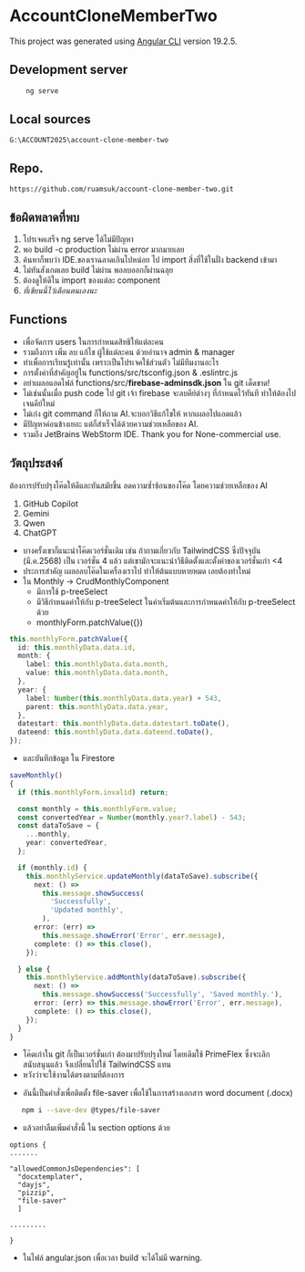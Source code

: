 # AccountCloneMemberTwo

This project was generated using [Angular CLI](https://github.com/angular/angular-cli) version 19.2.5.

## Development server

```bash
    ng serve
```

## Local sources

```aiignore
G:\ACCOUNT2025\account-clone-member-two
```

## Repo.

```aiignore
https://github.com/ruamsuk/account-clone-member-two.git
```

## ข้อผิดพลาดที่พบ

1. โปรเจคเสร็จ ng serve ได้ไม่มีปัญหา
2. พอ build -c production ไม่ผ่าน error มากมายเลย
3. ค้นหาก็พบว่า IDE.ของเราฉลาดเกินไปหน่อย ไป import สิ่งที่ใช้ในฝั่ง backend เข้ามา
4. ไม่ทันสังเกตเลย build ไม่ผ่าน พอลบออกก็ผ่านฉลุย
5. ต้องดูให้ดีใน import ของแต่ละ component
6. _ที่เขียนนี้ไว้เตือนตนเองนะ_

## Functions

- เพื่อจัดการ users ในการกำหนดสิทธิให้แต่ละคน
- รวมถึงการ เพิ่ม ลบ แก้ไข ผู้ใช้แต่ละคน ด้วยอำนาจ admin & manager
- ทำเพื่อการเรียนรู้เท่านั้น เพราะเป็นโปรเจคใช้ส่วนตัว ไม่มีทีมงานอะไร
- การตั้งค่าที่สำคัญอยู่ใน functions/src/tsconfig.json & .eslintrc.js
- อย่าเผลอแอดไฟล์ functions/src/**firebase-adminsdk.json** ใน git เด็ดขาด!
- ไม่เช่นนั้นเมื่อ push code ไป git เจ้า firebase จะลบคีย์ต่างๆ ที่กำหนดไว้ทันที ทำให้ต้องไปเจนคีย์ใหม่
- ไม่เก่ง git command ก็ให้ถาม AI.จะบอกวิธีแก้ไขให้ หากเผลอไปแอดแล้ว
- มีปัญหาค่อนข้างเยอะ แต่ก็สำเร็จได้ด้วยความช่วยเหลือของ AI.
- รวมถึง JetBrains WebStorm IDE. Thank you for None-commercial use.

## วัตถุประสงค์

ต้องการปรับปรุงโค๊ดให้ดีและทันสมัยขึ้น ลดความซ้ำซ้อนของโค๊ด โดยความช่วยเหลือของ AI

1. GitHub Copilot
2. Gemini
3. Qwen
4. ChatGPT

- บางครั้งเขาก็แนะนำโค๊ดเวอร์ชั่นเดิม เช่น ถ้าถามเกี่ยวกับ TailwindCSS ซึ่งปัจจุบัน (มี.ค.2568) เป็น
  เวอร์ชั่น 4 แล้ว แต่เขามักจะแนะนำวิธีติดตั้งและตั้งค่าของเวอร์ชั่นเก่า <4
- ประการสำคัญ เผลอลบโค๊ดในเครื่องเราไป ทำให้ต้นแบบหายหมด เลยต้องทำใหม่
- ใน Monthly -> CrudMonthlyComponent
  - มีการใช้ p-treeSelect
  - มีวิธีกำหนดค่าให้กับ p-treeSelect ในค่าเริ่มต้นและการกำหนดค่าให้กับ p-treeSelect ด้วย
  - monthlyForm.patchValue({})

```typescript
this.monthlyForm.patchValue({
  id: this.monthlyData.data.id,
  month: {
    label: this.monthlyData.data.month,
    value: this.monthlyData.data.month,
  },
  year: {
    label: Number(this.monthlyData.data.year) + 543,
    parent: this.monthlyData.data.year,
  },
  datestart: this.monthlyData.data.datestart.toDate(),
  dateend: this.monthlyData.data.dateend.toDate(),
});
```

- และบันทึกข้อมูล ใน Firestore

```typescript
saveMonthly()
{
  if (this.monthlyForm.invalid) return;

  const monthly = this.monthlyForm.value;
  const convertedYear = Number(monthly.year?.label) - 543;
  const dataToSave = {
    ...monthly,
    year: convertedYear,
  };

  if (monthly.id) {
    this.monthlyService.updateMonthly(dataToSave).subscribe({
      next: () =>
        this.message.showSuccess(
          'Successfully',
          'Updated monthly',
        ),
      error: (err) =>
        this.message.showError('Error', err.message),
      complete: () => this.close(),
    });

  } else {
    this.monthlyService.addMonthly(dataToSave).subscribe({
      next: () =>
        this.message.showSuccess('Successfully', 'Saved monthly.'),
      error: (err) => this.message.showError('Error', err.message),
      complete: () => this.close(),
    });
  }
}
```

- โค๊ดเก่าใน git ก็เป็นเวอร์ชั่นเก่า ต้องมาปรับปรุงใหม่ โดยเดิมใช้ PrimeFlex ซึ่งจะเลิกสนับสนุนแล้ว จึงเปลี่ยนไปใช้ TailwindCSS แทน
- หวังว่าจะใช้งานได้ตรงตามที่ต้องการ

* อันนี้เป็นคำสั่งเพื่อติดตั้ง file-saver เพื่อใช้ในการสร้างเอกสาร word document (.docx)

```bash 
   npm i --save-dev @types/file-saver
```

* แล้วอย่าลืมเพิ่มคำสั่งนี้ ใน section options ด้วย

```
options {
.......

"allowedCommonJsDependencies": [
  "docxtemplater",
  "dayjs",
  "pizzip",
  "file-saver"
  ]

.........

}
```

- ในไฟล์ angular.json เพื่อเวลา build จะได้ไม่มี warning.
